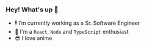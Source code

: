 ### Hey! What's up 👋 

- 🕴️ I’m currently working as a Sr. Software Engineer
- 💬 I'm a `React`, `Node` and `TypeScript` enthusiast
- 😎 I love anime
